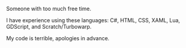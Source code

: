 Someone with too much free time.

I have experience using these languages: C#, HTML, CSS, XAML, Lua, GDScript, and Scratch/Turbowarp.

My code is terrible, apologies in advance.

<!---
Offbeet/Offbeet is a ✨ special ✨ repository because its `README.md` (this file) appears on your GitHub profile.
You can click the Preview link to take a look at your changes.
--->
